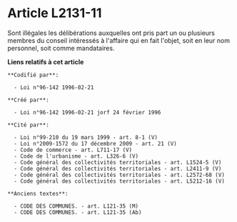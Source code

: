 # Article L2131-11

Sont illégales les délibérations auxquelles ont pris part un ou plusieurs membres du conseil intéressés à l'affaire qui en
fait l'objet, soit en leur nom personnel, soit comme mandataires.

**Liens relatifs à cet article**

	**Codifié par**:

	  - Loi n°96-142 1996-02-21

	**Créé par**:

	  - Loi n°96-142 1996-02-21 jorf 24 février 1996

	**Cité par**:

	  - Loi n°99-210 du 19 mars 1999 - art. 8-1 (V)
	  - Loi n°2009-1572 du 17 décembre 2009 - art. 21 (V)
	  - Code de commerce - art. L711-17 (V)
	  - Code de l'urbanisme - art. L326-6 (V)
	  - Code général des collectivités territoriales - art. L1524-5 (V)
	  - Code général des collectivités territoriales - art. L2411-9 (V)
	  - Code général des collectivités territoriales - art. L2572-68 (V)
	  - Code général des collectivités territoriales - art. L5212-16 (V)

	**Anciens textes**:

	  - CODE DES COMMUNES. - art. L121-35 (M)
	  - CODE DES COMMUNES. - art. L121-35 (Ab)
